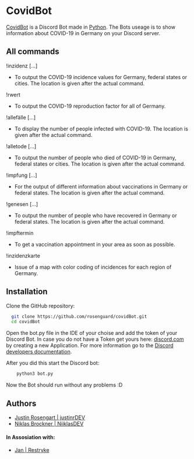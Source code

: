# CovidBot

[CovidBot](https://justinr.de/bot.html) is a Discord Bot made in [Python](https://python.org).
The Bots useage is to show information about COVID-19 in Germany on your Discord server.


## All commands

!inzidenz [...]
- To output the COVID-19 incidence values for Germany, federal states or cities. The location is given after the actual command.

!rwert
- To output the COVID-19 reproduction factor for all of Germany.

!allefälle [...]
- To display the number of people infected with COVID-19. The location is given after the actual command.

!alletode [...]
- To output the number of people who died of COVID-19 in Germany, federal states or cities. The location is given after the actual command.

!impfung [...]
- For the output of different information about vaccinations in Germany or federal states. The location is given after the actual command.

!genesen [...]
- To output the number of people who have recovered in Germany or federal states. The location is given after the actual command.

!impftermin
- To get a vaccination appointment in your area as soon as possible.

!inzidenzkarte
- Issue of a map with color coding of incidences for each region of Germany.

## Installation

Clone the GitHub repository:

```bash
  git clone https://github.com/rosenguard/covidBot.git
  cd covidBot
```

Open the bot.py file in the IDE of your choise and add the token of your Discord Bot.
In case you do not have a Token get yours here: [discord.com](https://discord.com/developers)
by creating a new Application. For more information go to the 
[Discord developers documentation](https://discord.com/developers/docs/intro).

After you did this start the Discord bot:
```bash
    python3 bot.py
```

Now the Bot should run without any problems :D 
    
## Authors

- [Justin Rosengart | justinrDEV](https://www.github.com/justinrDEV)
- [Niklas Brockner | NiiklasDEV](https://www.github.com/NiiklasDEV)

#### In Assosiation with:
- [Jan | Restryke](https://github.com/Restryke)
